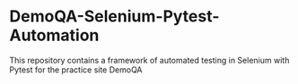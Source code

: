 # DemoQA-Selenium-Pytest-Automation
This repository contains a framework of automated testing in Selenium with Pytest for the practice site DemoQA
